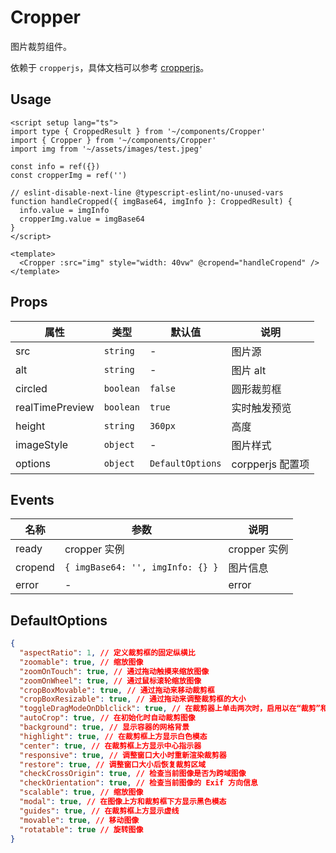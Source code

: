 # Cropper

图片裁剪组件。

依赖于 `cropperjs`，具体文档可以参考 [cropperjs](https://github.com/fengyuanchen/cropperjs)。

## Usage

``` vue
<script setup lang="ts">
import type { CroppedResult } from '~/components/Cropper'
import { Cropper } from '~/components/Cropper'
import img from '~/assets/images/test.jpeg'

const info = ref({})
const cropperImg = ref('')

// eslint-disable-next-line @typescript-eslint/no-unused-vars
function handleCropped({ imgBase64, imgInfo }: CroppedResult) {
  info.value = imgInfo
  cropperImg.value = imgBase64
}
</script>

<template>
  <Cropper :src="img" style="width: 40vw" @cropend="handleCropend" />
</template>
```

## Props

| 属性            | 类型       | 默认值            | 说明             |
| --------------- | --------- | ---------------- | --------------- |
| src             | `string`  | -                | 图片源           |
| alt             | `string`  | -                | 图片 alt         |
| circled         | `boolean` | `false`          | 圆形裁剪框        |
| realTimePreview | `boolean` | `true`           | 实时触发预览      |
| height          | `string`  | `360px`          | 高度             |
| imageStyle      | `object`  | -                | 图片样式         |
| options         | `object`  | `DefaultOptions` | corpperjs 配置项 |

## Events

| 名称            | 参数                             | 说明              |
| ---------------| -------------------------------- | ---------------- |
| ready          | cropper 实例                      | cropper 实例     |
| cropend        | `{ imgBase64: '', imgInfo: {} }` | 图片信息          |
| error          | -                                | error            |

## DefaultOptions

```json
{
  "aspectRatio": 1, // 定义裁剪框的固定纵横比
  "zoomable": true, // 缩放图像
  "zoomOnTouch": true, // 通过拖动触摸来缩放图像
  "zoomOnWheel": true, // 通过鼠标滚轮缩放图像
  "cropBoxMovable": true, // 通过拖动来移动裁剪框
  "cropBoxResizable": true, // 通过拖动来调整裁剪框的大小
  "toggleDragModeOnDblclick": true, // 在裁剪器上单击两次时，启用以在“裁剪”和“移动”之间切换拖动模式
  "autoCrop": true, // 在初始化时自动裁剪图像
  "background": true, // 显示容器的网格背景
  "highlight": true, // 在裁剪框上方显示白色模态
  "center": true, // 在裁剪框上方显示中心指示器
  "responsive": true, // 调整窗口大小时重新渲染裁剪器
  "restore": true, // 调整窗口大小后恢复裁剪区域
  "checkCrossOrigin": true, // 检查当前图像是否为跨域图像
  "checkOrientation": true, // 检查当前图像的 Exif 方向信息
  "scalable": true, // 缩放图像
  "modal": true, // 在图像上方和裁剪框下方显示黑色模态
  "guides": true, // 在裁剪框上方显示虚线
  "movable": true, // 移动图像
  "rotatable": true // 旋转图像
}
```

